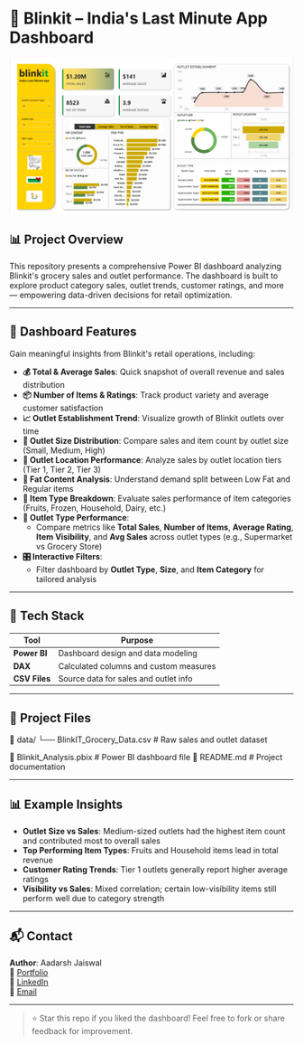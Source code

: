 # 🛒 Blinkit – India's Last Minute App Dashboard

![Power BI Dashboard](https://github.com/aadarshjaiswalvns/Blinkit_Dashboard/blob/main/Dashboard_preview.png)

## 📊 Project Overview

This repository presents a comprehensive Power BI dashboard analyzing Blinkit's grocery sales and outlet performance. The dashboard is built to explore product category sales, outlet trends, customer ratings, and more — empowering data-driven decisions for retail optimization.

---

## 🌟 Dashboard Features

Gain meaningful insights from Blinkit's retail operations, including:

- **💰 Total & Average Sales**: Quick snapshot of overall revenue and sales distribution
- **📦 Number of Items & Ratings**: Track product variety and average customer satisfaction
- **📈 Outlet Establishment Trend**: Visualize growth of Blinkit outlets over time
- **🏪 Outlet Size Distribution**: Compare sales and item count by outlet size (Small, Medium, High)
- **📍 Outlet Location Performance**: Analyze sales by outlet location tiers (Tier 1, Tier 2, Tier 3)
- **🥛 Fat Content Analysis**: Understand demand split between Low Fat and Regular items
- **🍎 Item Type Breakdown**: Evaluate sales performance of item categories (Fruits, Frozen, Household, Dairy, etc.)
- **🏬 Outlet Type Performance**:
  - Compare metrics like **Total Sales**, **Number of Items**, **Average Rating**, **Item Visibility**, and **Avg Sales** across outlet types (e.g., Supermarket vs Grocery Store)
- **🎛️ Interactive Filters**:
  - Filter dashboard by **Outlet Type**, **Size**, and **Item Category** for tailored analysis

---

## 📌 Tech Stack

| Tool            | Purpose                                 |
|-----------------|-----------------------------------------|
| **Power BI**     | Dashboard design and data modeling     |
| **DAX**          | Calculated columns and custom measures |
| **CSV Files**    | Source data for sales and outlet info  |

---

## 📂 Project Files

📁 data/
└── BlinkIT_Grocery_Data.csv # Raw sales and outlet dataset

📄 Blinkit_Analysis.pbix # Power BI dashboard file
📄 README.md # Project documentation


---

## 📊 Example Insights

- **Outlet Size vs Sales**: Medium-sized outlets had the highest item count and contributed most to overall sales
- **Top Performing Item Types**: Fruits and Household items lead in total revenue
- **Customer Rating Trends**: Tier 1 outlets generally report higher average ratings
- **Visibility vs Sales**: Mixed correlation; certain low-visibility items still perform well due to category strength

---

## 📬 Contact

**Author**: Aadarsh Jaiswal  
🔗 [Portfolio](https://aadarshjaiswalvns.github.io/Data-Analytics-Portfolio)  
💼 [LinkedIn](https://www.linkedin.com/in/aadarsh-jaiswal/)  
📧 [Email](mailto:aadarshjaiswalvns@gmail.com)

---

> ⭐ Star this repo if you liked the dashboard! Feel free to fork or share feedback for improvement.

